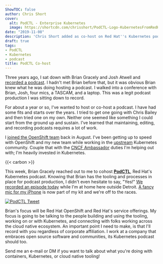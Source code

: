 ```yaml
---
ShowTOC: false
author: Chris Short
cover:
  alt: PodCTL - Enterprise Kubernetes
  image: https://shortcdn.com/chrisshort/PodCTL-Logo-KubernetesFromRedHat-June2019.png
date: "2019-11-08"
description: 'Chris Short added as co-host on Red Hat''s Kubernetes podcast: PodCTL'
draft: true
tags:
- PodCTL
- Kubernetes
- podcast
title: PodCTL Co-host
---
```


Three years ago, I sat down with Brian Gracely and Josh Atwell and [recorded a podcast](/devops-perspectives-from-the-front-lines/). I hadn't met  Brian before that, but it was obvious Brian knew what he was doing hosting a podcast. I walked into a conference with Brian, Josh, four mics, a TASCAM, and a laptop. This was a legit podcast production I was sitting down to record.

For about a year or so, I've wanted to host or co-host a podcast. I have had some fits and starts over the years. I tried to get one going with Chris Bailey and then tried one on my own. Neither one seemed like something I could start from the ground up and sustain. I've learned that maintaining, editing, and recording podcasts requires a lot of work.

I [joined the OpenShift team](/joining-forces-with-openshift/) back in August. I've been getting up to speed with OpenShift and my new team while working in the [upstream](/upstream-vs-downstream/) Kubernetes community. Couple that with the [CNCF Ambassador](/chris-short-named-cloud-native-ambassador/) duties I'm helping out with; I'm heavily invested in Kubernetes.

{{< carbon >}}

This week, Brian Gracely reached out to me to cohost [**PodCTL**](https://www.podctl.com/), Red Hat's Kubernetes podcast. Knowing that Brian has the tooling and processes in place for podcast production, I didn't even hesitate to say, "Yes!" [We recorded an episode  today](https://podcasts.apple.com/gb/podcast/the-intersection-of-devops-and-kubernetes/id1270983443?i=1000456263929) while I'm at home here outside Detroit. [A fancy mic for my iPhone](https://amzn.to/2NYe0t0) is now part of my kit and we're off to the races.

[![PodCTL Tweet](https://shortcdn.com/chrisshort/1192894234069807104.png)](https://twitter.com/PodCtl/status/1192894234069807104)

Brian's focus will be Red Hat OpenShift and Red Hat's service offerings. My focus is going to be talking to the people building and using the tooling, working on or with Kubernetes, and connecting with folks working across the cloud native ecosystem. An important point I need to make, is that I'll record with you regardless of corporate affiliation. I work at a company that embraces open source software and communities, its Kubernetes podcast should too.

Send me an e-mail or DM if you want to talk about what you're doing with containers, Kubernetes, or cloud native tooling!

